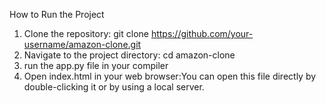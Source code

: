 How to Run the Project

1) Clone the repository: git clone https://github.com/your-username/amazon-clone.git
2) Navigate to the project directory: cd amazon-clone
3) run the app.py file in your compiler 
4) Open index.html in your web browser:You can open this file directly by double-clicking it or by using a local server.
